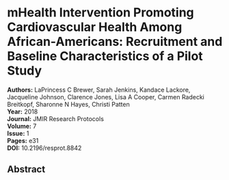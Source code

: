 # mHealth Intervention Promoting Cardiovascular Health Among African-Americans: Recruitment and Baseline Characteristics of a Pilot Study

**Authors:** LaPrincess C Brewer, Sarah Jenkins, Kandace Lackore, Jacqueline Johnson, Clarence Jones, Lisa A Cooper, Carmen Radecki Breitkopf, Sharonne N Hayes, Christi Patten  
**Year:** 2018  
**Journal:** JMIR Research Protocols  
**Volume:** 7  
**Issue:** 1  
**Pages:** e31  
**DOI:** 10.2196/resprot.8842  

## Abstract


